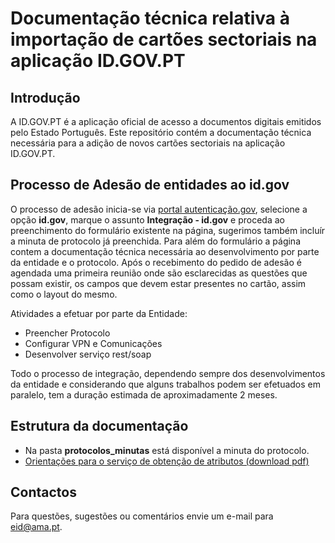 # Documentação técnica relativa à importação de cartões sectoriais na aplicação ID.GOV.PT


## Introdução
A ID.GOV.PT é a aplicação oficial de acesso a documentos digitais emitidos pelo Estado Português.
Este repositório contém a documentação técnica necessária para a adição de novos cartões sectoriais na aplicação ID.GOV.PT.

## Processo de Adesão de entidades ao id.gov
O processo de adesão inicia-se via [portal autenticação.gov](https://www.autenticacao.gov.pt/web/guest/integracao-entidade), selecione a opção **id.gov**, marque o assunto  **Integração - id.gov** e proceda ao preenchimento do formulário existente na página, sugerimos também incluír a minuta de protocolo já preenchida.
Para além do formulário a página contem a documentação técnica necessária ao desenvolvimento por parte da entidade e o protocolo.
Após o recebimento do pedido de adesão é agendada uma primeira reunião onde são esclarecidas as questões que possam existir, os campos que devem estar presentes no cartão, assim como o layout do mesmo.
 
Atividades a efetuar por parte da Entidade:
* Preencher Protocolo
* Configurar VPN e Comunicações
* Desenvolver serviço rest/soap
 
Todo o processo de integração, dependendo sempre dos desenvolvimentos da entidade e considerando que alguns trabalhos podem ser efetuados em paralelo, tem a duração estimada de aproximadamente 2 meses.

## Estrutura da documentação
* Na pasta **protocolos_minutas** está disponível a minuta do protocolo.
* [Orientações para o serviço de obtenção de atributos (download pdf)](https://amagovpt.github.io/doc-ID.GOV.PT/id.gov.pt&#32;-&#32;serviço&#32;de&#32;obtenção&#32;de&#32;atributos.pdf)

## Contactos
Para questões, sugestões ou comentários envie um e-mail para eid@ama.pt.